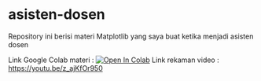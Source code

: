 # asisten-dosen
Repository ini berisi materi Matplotlib yang saya buat ketika menjadi asisten dosen

Link Google Colab materi : [![Open In Colab](https://colab.research.google.com/assets/colab-badge.svg)](https://colab.research.google.com/drive/1sXzo59mKW9G3HQW0J01IGLsfg4ZHqMV5?usp=sharing)
Link rekaman video : https://youtu.be/z_ajKfOr950
